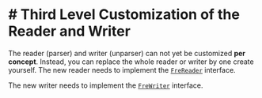 # # Third Level Customization of the Reader and Writer

The reader (parser) and writer (unparser) can not yet be
customized **per concept**. Instead, you can replace the whole
reader or writer by one create yourself.
The new reader needs to
implement the [`FreReader`](/Under_the_Hood/The_FreTool_Interfaces/FreReader_Interface) interface.

The new writer needs to implement the [`FreWriter`](/Under_the_Hood/The_FreTool_Interfaces/FreWriter_Interface) interface.
